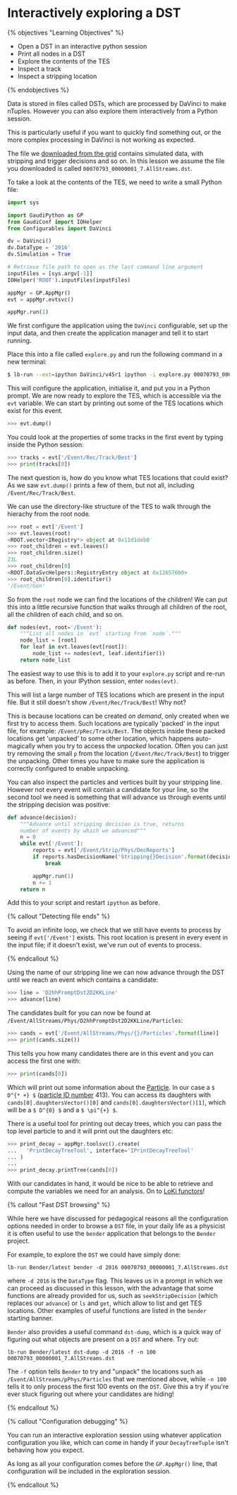 # Interactively exploring a DST

{% objectives "Learning Objectives" %}

* Open a DST in an interactive python session
* Print all nodes in a DST
* Explore the contents of the TES
* Inspect a track
* Inspect a stripping location

{% endobjectives %} 

Data is stored in files called DSTs, which are processed
by DaVinci to make nTuples. However you can also explore
them interactively from a Python session.

This is particularly useful if you want to quickly find
something out, or the more complex processing in DaVinci
is not working as expected.

The file we [downloaded from the grid](files-from-grid)
contains simulated data, with stripping and trigger decisions
and so on. In this lesson we assume the file you downloaded is called `00070793_00000001_7.AllStreams.dst`.

To take a look at the contents of the TES, we need to write a small
Python file:

```python
import sys

import GaudiPython as GP
from GaudiConf import IOHelper
from Configurables import DaVinci

dv = DaVinci()
dv.DataType = '2016'
dv.Simulation = True

# Retrieve file path to open as the last command line argument
inputFiles = [sys.argv[-1]]
IOHelper('ROOT').inputFiles(inputFiles)

appMgr = GP.AppMgr()
evt = appMgr.evtsvc()

appMgr.run(1)
```

We first configure the application using the `DaVinci` configurable, set up
the input data, and then create the application manager and tell it to start
running.

Place this into a file called `explore.py` and run the following
command in a new terminal:

```bash
$ lb-run --ext=ipython DaVinci/v45r1 ipython -i explore.py 00070793_00000001_7.AllStreams.dst
```

This will configure the application, initialise it, and put you in a Python
prompt. We are now ready to explore the TES, which is accessible via the
`evt` variable. We can start by printing out some of the TES locations which
exist for this event.

```python
>>> evt.dump()
```

You could look at the properties of some tracks in the first event by typing
inside the Python session:

```python
>>> tracks = evt['/Event/Rec/Track/Best']
>>> print(tracks[0])
```

The next question is, how do you know what TES locations that could exist? As
we saw `evt.dump()` prints a few of them, but not all, including
`/Event/Rec/Track/Best`.

We can use the directory-like structure of the TES to walk through the
hierachy from the root node.

```python
>>> root = evt['/Event']
>>> evt.leaves(root)
<ROOT.vector<IRegistry*> object at 0x11d1deb0
>>> root_children = evt.leaves()
>>> root_children.size()
23L
>>> root_children[0]
<ROOT.DataSvcHelpers::RegistryEntry object at 0x126576b0>
>>> root_children[0].identifier()
'/Event/Gen'
```

So from the `root` node we can find the locations of the children! We can put
this into a little recursive function that walks through all children of the
root, all the children of each child, and so on.

```python
def nodes(evt, root='/Event'):
    """List all nodes in `evt` starting from `node`."""
    node_list = [root]
    for leaf in evt.leaves(evt[root]):
        node_list += nodes(evt, leaf.identifier())
    return node_list
```

The easiest way to use this is to add it to your `explore.py` script
and re-run as before. Then, in your IPython session, enter `nodes(evt)`.

This will list a large number of TES locations which are present in the input
file. But it still doesn't show `/Event/Rec/Track/Best`! Why not?

This is because locations can be created _on demand_, only created when we
first try to access them. Such locations are typically 'packed' in the input
file, for example: `/Event/pRec/Track/Best`. The objects inside these packed
locations get 'unpacked' to some other location, which happens auto-magically
when you try to access the _unpacked_ location. Often you can just try
removing the small `p` from the location (`/Event/Rec/Track/Best`) to trigger
the unpacking. Other times you have to make sure the application is correctly
configured to enable unpacking.


You can also inspect the particles and vertices built by your stripping line.
However not every event will contain a candidate for your line, so the second
tool we need is something that will advance us through events until the
stripping decision was positive:

```python
def advance(decision):
    """Advance until stripping decision is true, returns
    number of events by which we advanced"""
    n = 0
    while evt['/Event']:
        reports = evt['/Event/Strip/Phys/DecReports']
        if reports.hasDecisionName('Stripping{}Decision'.format(decision)):
            break

        appMgr.run(1)
        n += 1
    return n
```

Add this to your script and restart `ipython` as before.

{% callout "Detecting file ends" %}

To avoid an infinite loop, we check that we still have events to process by
seeing if `evt['/Event']` exists. This root location is present in every
event in the input file; if it doesn't exist, we've run out of events to
process.

{% endcallout %} 

Using the name of our stripping line we can now advance through the
DST until we reach an event which contains a candidate:

```python
>>> line = 'D2hhPromptDst2D2KKLine'
>>> advance(line)
```

The candidates built for you can now be found at `/Event/AllStreams/Phys/D2hhPromptDst2D2KKLine/Particles`:

```python
>>> cands = evt['/Event/AllStreams/Phys/{}/Particles'.format(line)]
>>> print(cands.size())
```

This tells you how many candidates there are in this event and you can access the first
one with:

```python
>>> print(cands[0])
```

Which will print out some information about the [Particle](https://lhcb-doxygen.web.cern.ch/lhcb-doxygen/davinci/latest/d0/d13/class_l_h_cb_1_1_particle.html). In our case a `$ D^{* +} $` ([particle ID number](http://pdg.lbl.gov/2019/reviews/rpp2018-rev-monte-carlo-numbering.pdf) 413). You can access its daughters with
`cands[0].daughtersVector()[0]` and `cands[0].daughtersVector()[1]`,
which will be a `$ D^{0} $` and a `$ \pi^{+} $`.

There is a useful tool for printing out decay trees, which you can
pass the top level particle to and it will print out the daughters etc:

```python
>>> print_decay = appMgr.toolsvc().create(
...   'PrintDecayTreeTool', interface='IPrintDecayTreeTool'
... )
...
>>> print_decay.printTree(cands[0])
```

With our candidates in hand, it would be nice to be able to retrieve and
compute the variables we need for an analysis. On to [LoKi
functors](loki-functors)!

{% callout "Fast DST browsing" %}

While here we have discussed for pedagogical reasons all the configuration
options needed in order to browse a `DST` file, in your daily life as a
physicist it is often useful to use the `bender` application that belongs to
the `Bender` project.

For example, to explore the `DST` we could have simply done:

```
lb-run Bender/latest bender -d 2016 00070793_00000001_7.AllStreams.dst
```

where `-d 2016` is the `DataType` flag.
This leaves us in a prompt in which we can proceed as discussed in this
lesson, with the advantage that some functions are already provided
for us, such as `seekStripDecision` (which replaces our `advance`) or
`ls` and `get`, which allow to list and get TES locations.
Other examples of useful functions are listed in the `bender` starting
banner.

`Bender` also provides a useful command `dst-dump`, which is a quick way of
figuring out what objects are present on a `DST` and where. Try out:
```
lb-run Bender/latest dst-dump -d 2016 -f -n 100 00070793_00000001_7.AllStreams.dst
```
The `-f` option tells `Bender` to try and "unpack" the locations such as
`/Event/AllStreams/pPhys/Particles` that we mentioned above, while `-n 100`
tells it to only process the first 100 events on the `DST`.
Give this a try if you're ever stuck figuring out where your candidates are hiding!

{% endcallout %} 


{% callout "Configuration debugging" %}

You can run an interactive exploration session using whatever application
configuration you like, which can come in handy if your `DecayTreeTuple`
isn't behaving how you expect.

As long as all your configuration comes before the `GP.AppMgr()` line, that
configuration will be included in the exploration session.

{% endcallout %} 
